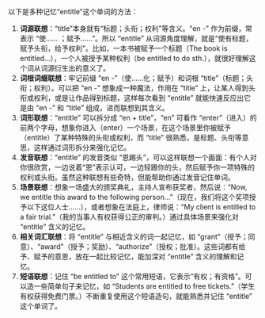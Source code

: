 以下是多种记忆“entitle”这个单词的方法：
1. **词源联想**：“title”本身就有“标题；头衔；权利”等含义。“en -” 作为前缀，常表示 “使…… ；赋予……”。所以 “entitle” 从词源角度理解，就是“使有标题，赋予头衔，给予权利”。比如，一本书被赋予一个标题（The book is entitled...），一个人被授予某种权利（be entitled to do sth.），就很好理解这个词从词源衍生出的意义了。
2. **词根词缀联想**：牢记前缀 “en -”（使……化；赋予）和词根 “title”（标题；头衔；权利）。可以把 “en -” 想象成一种魔法，作用在 “title” 上，让某人得到头衔或权利，或是让作品得到标题，这样每次看到 “entitle” 就能快速反应出它是由 “en -” 和 “title” 组成，进而联想到其含义。
3. **词形联想**：“entitle” 可以拆分成 “en + title”，“en” 可看作 “enter”（进入）的前两个字母，想象你进入（enter）一个场景，在这个场景里你被赋予（entitle）了某种特殊的头衔或权利，而 “title” 很熟悉，是标题、头衔等意思，这样通过词形拆分来强化记忆。
4. **发音联想**：“entitle” 的发音类似 “恩踢头”，可以这样联想一个画面：有个人对你很欣赏，一边说着“恩”表示认可，一边轻踢你的头，然后赋予你一项特殊的权利或头衔。虽然这种联想有些奇特，但能帮助你通过发音记住单词。
5. **场景联想**：想象一场盛大的颁奖典礼，主持人宣布获奖者，然后说：“Now, we entitle this award to the following person...”（现在，我们将这个奖项授予以下这位人士……），或者想象在法庭上，律师说：“My client is entitled to a fair trial.”（我的当事人有权获得公正的审判。）通过具体场景来强化对 “entitle” 含义的记忆。
6. **相关词汇联想**：将 “entitle” 与相近含义的词一起记忆，如 “grant”（授予；同意）、“award”（授予；奖励）、“authorize”（授权；批准）。这些词都有给予、赋予的意思，放在一起比较记忆，能加深对 “entitle” 含义的理解和记忆。
7. **短语联想**：记住 “be entitled to” 这个常用短语，它表示“有权；有资格”。可以造一些简单句子来记忆，如 “Students are entitled to free tickets.”（学生有权获得免费门票。）不断重复使用这个短语造句，就能熟悉并记住 “entitle” 这个单词了。 